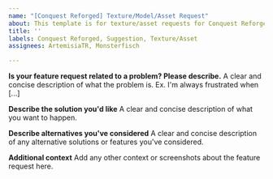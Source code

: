 ```yaml
---
name: "[Conquest Reforged] Texture/Model/Asset Request"
about: This template is for texture/asset requests for Conquest Reforged.
title: ''
labels: Conquest Reforged, Suggestion, Texture/Asset
assignees: ArtemisiaTR, Monsterfisch

---
```


**Is your feature request related to a problem? Please describe.**
A clear and concise description of what the problem is. Ex. I'm always frustrated when [...]

**Describe the solution you'd like**
A clear and concise description of what you want to happen.

**Describe alternatives you've considered**
A clear and concise description of any alternative solutions or features you've considered.

**Additional context**
Add any other context or screenshots about the feature request here.
